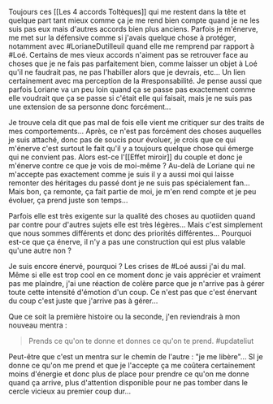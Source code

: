 Toujours ces [[Les 4 accords Toltèques]] qui me restent dans la tête et quelque part tant mieux comme ça je me rend bien compte quand je ne les suis pas eux mais d'autres accords bien plus anciens. Parfois je m'énerve, me met sur la défensive comme si j'avais quelque chose à protéger, notamment avec #LorianeDutilleuil quand elle me remprend par rapport à #Loé. Certains de mes vieux accords n'aiment pas se retrouver face au choses que je ne fais pas parfaitement bien, comme laisser un objet à Loé qu'il ne faudrait pas, ne pas l'habiller alors que je devrais, etc... Un lien certainement avec ma perception de la #responsabilité. Je pense aussi que parfois Loriane va un peu loin quand ça se passe pas exactement comme elle voudrait que ça se passe si c'était elle qui faisait, mais je ne suis pas une extension de sa personne donc forcément...

Je trouve cela dit que pas mal de fois elle vient me critiquer sur des traits de mes comportements... Après, ce n'est pas forcément des choses auquelles je suis attaché, donc pas de soucis pour évoluer, je crois que ce qui m'énerve c'est surtout le fait qu'il y a toujours quelque chose qui émerge qui ne convient pas. Alors est-ce l'[[Effet miroir]] du couple et donc je m'énerve contre ce que je vois de moi-même ? Au-delà de Loriane qui ne m'accepte pas exactement comme je suis il y a aussi moi qui laisse remonter des héritages du passé dont je ne suis pas spécialement fan... Mais bon, ça remonte, ça fait partie de moi, je m'en rend compte et je peu évoluer, ça prend juste son temps...

Parfois elle est très exigente sur la qualité des choses au quotiiden quand par contre pour d'autres sujets elle est très légères... Mais c'est simplement que nous sommes différents et donc des priorités différentes... Pourquoi est-ce que ça énerve, il n'y a pas une construction qui est plus valable qu'une autre non ?

Je suis encore énervé, pourquoi ?
Les crises de #Loé aussi j'ai du mal. Même si elle est trop cool en ce moment donc je vais apprécier et vraiment pas me plaindre, j'ai une réaction de colère parce que je n'arrive pas à gérer toute cette intensité d'émotion d'un coup. Ce n'est pas que c'est énervant du coup c'est juste que j'arrive pas à gérer...

Que ce soit la première histoire ou la seconde, j'en reviendrais à mon nouveau mentra :
> Prends ce qu'on te donne et donnes ce qu'on te prend. #updateliut

Peut-être que c'est un mentra sur le chemin de l'autre : "je me libère"... SI je donne ce qu'on me prend et que je l'accepte ça me coûtera certainement moins d'énergie et donc plus de place pour prendre ce qu'on me donne quand ça arrive, plus d'attention disponible pour ne pas tomber dans le cercle vicieux au premier coup dur...